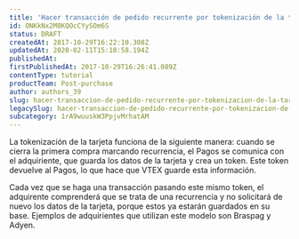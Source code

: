 ```yaml
---
title: 'Hacer transacción de pedido recurrente por tokenización de la tarjeta'
id: ONKkNx2M8KQOcCYySOm6S
status: DRAFT
createdAt: 2017-10-29T16:22:10.308Z
updatedAt: 2020-02-11T15:10:58.194Z
publishedAt: 
firstPublishedAt: 2017-10-29T16:26:41.089Z
contentType: tutorial
productTeam: Post-purchase
author: authors_39
slug: hacer-transaccion-de-pedido-recurrente-por-tokenizacion-de-la-tarjeta
legacySlug: hacer-transaccion-de-pedido-recurrente-por-tokenizacion-de-la-tarjeta
subcategory: 1rA9wuuskW3PpjvMrhatAM
---
```


La tokenización de la tarjeta funciona de la siguiente manera: cuando se cierra la primera compra marcando recurrencia, el Pagos se comunica con el adquiriente, que guarda los datos de la tarjeta y crea un token. Este token devuelve al Pagos, lo que hace que VTEX guarde esta información. 

Cada vez que se haga una transacción pasando este mismo token, el adquirente comprenderá que se trata de una recurrencia y no solicitará de nuevo los datos de la tarjeta, porque estos ya estarán guardados en su base. Ejemplos de adquirientes que utilizan este modelo son Braspag y Adyen.

